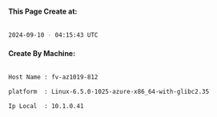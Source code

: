 
   
#### This Page Create at:

```bash

2024-09-10 - 04:15:43 UTC

```

#### Create By Machine:

```bash

Host Name : fv-az1019-812

platform  : Linux-6.5.0-1025-azure-x86_64-with-glibc2.35

Ip Local  : 10.1.0.41

```


